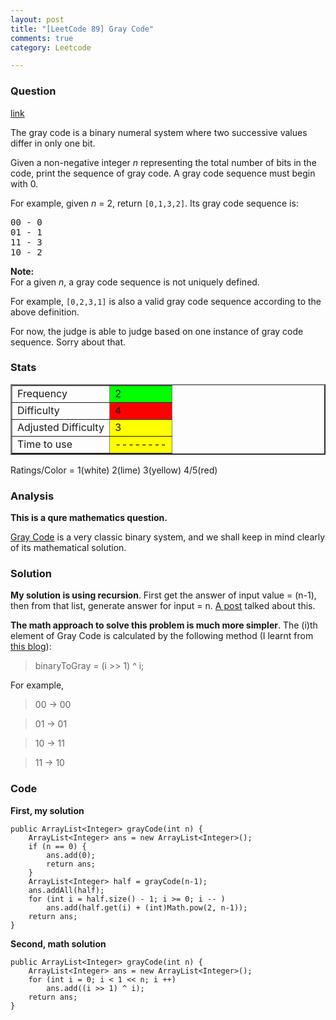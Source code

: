 ```yaml
---
layout: post
title: "[LeetCode 89] Gray Code"
comments: true
category: Leetcode

---
```



### Question 
[link](https://oj.leetcode.com/problems/gray-code/)

<div class="question-content">
            <p></p><p>The gray code is a binary numeral system where two successive values differ in only one bit.</p>

<p>Given a non-negative integer <i>n</i> representing the total number of bits in the code, print the sequence of gray code. A gray code sequence must begin with 0.</p>

<p>For example, given <i>n</i> = 2, return <code>[0,1,3,2]</code>. Its gray code sequence is:</p>
<pre>00 - 0
01 - 1
11 - 3
10 - 2
</pre>

<p><b>Note:</b><br>
For a given <i>n</i>, a gray code sequence is not uniquely defined.
</p>
<p>For example, <code>[0,2,3,1]</code> is also a valid gray code sequence according to the above definition.</p>

<p>For now, the judge is able to judge based on one instance of gray code sequence. Sorry about that.</p><p></p>
          </div>

### Stats
<table border="2">
	<tr>
		<td>Frequency</td>
		<td bgcolor="lime">2</td>
	</tr>
	<tr>
		<td>Difficulty</td>
		<td bgcolor="red">4</td>
	</tr>
	<tr>
		<td>Adjusted Difficulty</td>
		<td bgcolor="yellow">3</td>
	</tr>
	<tr>
		<td>Time to use</td>
		<td bgcolor="yellow">--------</td>
	</tr>
</table>

Ratings/Color = 1(white) 2(lime) 3(yellow) 4/5(red)

### Analysis

__This is a qure mathematics question.__

[Gray Code](http://en.wikipedia.org/wiki/Gray_code) is a very classic binary system, and we shall keep in mind clearly of its mathematical solution. 

### Solution

__My solution is using recursion__. First get the answer of input value = (n-1), then from that list, generate answer for input = n. [A post](http://fisherlei.blogspot.sg/2012/12/leetcode-gray-code.html) talked about this. 

__The math approach to solve this problem is much more simpler__. The (i)th element of Gray Code is calculated by the following method (I learnt from [this blog](http://blog.csdn.net/worldwindjp/article/details/21536103)): 

> binaryToGray = (i >> 1) ^ i;

For example, 

> 00 -> 00

> 01 -> 01

> 10 -> 11

> 11 -> 10

### Code

__First, my solution__

    public ArrayList<Integer> grayCode(int n) {
    	ArrayList<Integer> ans = new ArrayList<Integer>();
        if (n == 0) {
    	    ans.add(0);
    	    return ans;
    	}
        ArrayList<Integer> half = grayCode(n-1);
        ans.addAll(half);
        for (int i = half.size() - 1; i >= 0; i -- ) 
            ans.add(half.get(i) + (int)Math.pow(2, n-1));
        return ans;
	}

__Second, math solution__

    public ArrayList<Integer> grayCode(int n) {
    	ArrayList<Integer> ans = new ArrayList<Integer>();
    	for (int i = 0; i < 1 << n; i ++) 
    	    ans.add((i >> 1) ^ i);
        return ans;
	}
